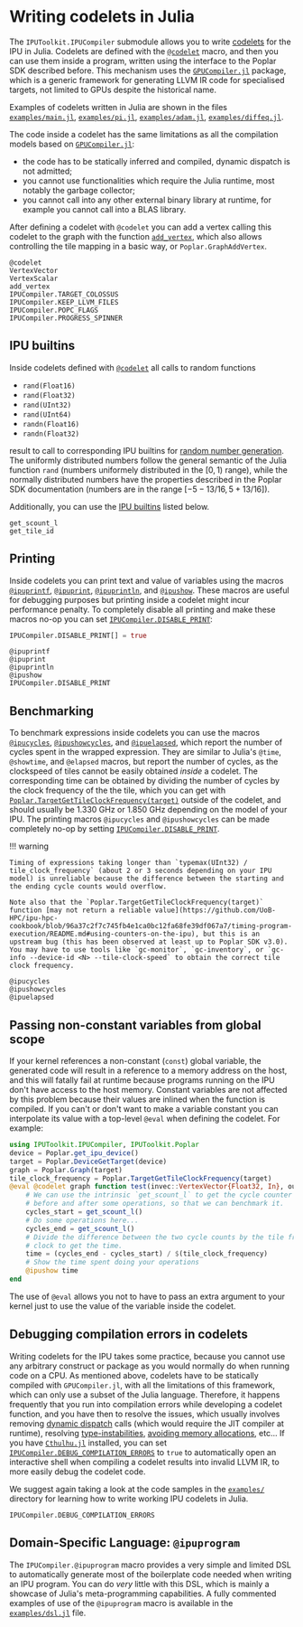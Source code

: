 # Writing codelets in Julia

The `IPUToolkit.IPUCompiler` submodule allows you to write [codelets](https://docs.graphcore.ai/projects/poplar-user-guide/en/3.2.0/vertices_overview.html) for the IPU in Julia.
Codelets are defined with the [`@codelet`](@ref) macro, and then you can use them inside a program, written using the interface to the Poplar SDK described before.
This mechanism uses the [`GPUCompiler.jl`](https://github.com/JuliaGPU/GPUCompiler.jl) package, which is a generic framework for generating LLVM IR code for specialised targets, not limited to GPUs despite the historical name.

Examples of codelets written in Julia are shown in the files [`examples/main.jl`](https://github.com/JuliaIPU/IPUToolkit.jl/blob/main/examples/main.jl), [`examples/pi.jl`](https://github.com/JuliaIPU/IPUToolkit.jl/blob/main/examples/pi.jl), [`examples/adam.jl`](https://github.com/JuliaIPU/IPUToolkit.jl/blob/main/examples/adam.jl), [`examples/diffeq.jl`](https://github.com/JuliaIPU/IPUToolkit.jl/blob/main/examples/diffeq.jl).

The code inside a codelet has the same limitations as all the compilation models based on [`GPUCompiler.jl`](https://github.com/JuliaGPU/GPUCompiler.jl):

* the code has to be statically inferred and compiled, dynamic dispatch is not admitted;
* you cannot use functionalities which require the Julia runtime, most notably the garbage collector;
* you cannot call into any other external binary library at runtime, for example you cannot call into a BLAS library.

After defining a codelet with `@codelet` you can add a vertex calling this codelet to the graph with the function [`add_vertex`](@ref), which also allows controlling the tile mapping in a basic way, or `Poplar.GraphAddVertex`.

```@docs
@codelet
VertexVector
VertexScalar
add_vertex
IPUCompiler.TARGET_COLOSSUS
IPUCompiler.KEEP_LLVM_FILES
IPUCompiler.POPC_FLAGS
IPUCompiler.PROGRESS_SPINNER
```

## IPU builtins

Inside codelets defined with [`@codelet`](@ref) all calls to random functions

* `rand(Float16)`
* `rand(Float32)`
* `rand(UInt32)`
* `rand(UInt64)`
* `randn(Float16)`
* `randn(Float32)`

result to call to corresponding IPU builtins for [random number generation](https://docs.graphcore.ai/projects/poplar-api/en/latest/ipu_intrinsics/ipu_builtins.html#random-number-generation).
The uniformly distributed numbers follow the general semantic of the Julia function `rand` (numbers uniformely distributed in the $[0, 1)$ range), while the normally distributed numbers have the properties described in the Poplar SDK documentation (numbers are in the range $[-5-13/16, 5+13/16]$).

Additionally, you can use the [IPU builtins](https://docs.graphcore.ai/projects/poplar-api/en/latest/ipu_intrinsics/ipu_builtins.html) listed below.

```@docs
get_scount_l
get_tile_id
```

## Printing

Inside codelets you can print text and value of variables using the macros [`@ipuprintf`](@ref), [`@ipuprint`](@ref), [`@ipuprintln`](@ref), and [`@ipushow`](@ref).
These macros are useful for debugging purposes but printing inside a codelet might incur performance penalty.
To completely disable all printing and make these macros no-op you can set [`IPUCompiler.DISABLE_PRINT`](@ref):
```julia
IPUCompiler.DISABLE_PRINT[] = true
```

```@docs
@ipuprintf
@ipuprint
@ipuprintln
@ipushow
IPUCompiler.DISABLE_PRINT
```

## Benchmarking

To benchmark expressions inside codelets you can use the macros [`@ipucycles`](@ref), [`@ipushowcycles`](@ref), and [`@ipuelapsed`](@ref), which report the number of cycles spent in the wrapped expression.
They are similar to Julia's `@time`, `@showtime`, and `@elapsed` macros, but report the number of cycles, as the clockspeed of tiles cannot be easily obtained _inside_ a codelet.
The corresponding time can be obtained by dividing the number of cycles by the clock frequency of the the tile, which you can get with [`Poplar.TargetGetTileClockFrequency(target)`](https://docs.graphcore.ai/projects/poplar-api/en/latest/poplar/device/Target.html#_CPPv4NK6poplar6Target21getTileClockFrequencyEv) outside of the codelet, and should usually be 1.330 GHz or 1.850 GHz depending on the model of your IPU.
The printing macros `@ipucycles` and `@ipushowcycles` can be made completely no-op by setting [`IPUCompiler.DISABLE_PRINT`](@ref).

!!! warning

    Timing of expressions taking longer than `typemax(UInt32) / tile_clock_frequency` (about 2 or 3 seconds depending on your IPU model) is unreliable because the difference between the starting and the ending cycle counts would overflow.

    Note also that the `Poplar.TargetGetTileClockFrequency(target)` function [may not return a reliable value](https://github.com/UoB-HPC/ipu-hpc-cookbook/blob/96a37c2f7c745fb4e1ca0bc12fa68fe39df067a7/timing-program-execution/README.md#using-counters-on-the-ipu), but this is an upstream bug (this has been observed at least up to Poplar SDK v3.0).
    You may have to use tools like `gc-monitor`, `gc-inventory`, or `gc-info --device-id <N> --tile-clock-speed` to obtain the correct tile clock frequency.

```@docs
@ipucycles
@ipushowcycles
@ipuelapsed
```

## Passing non-constant variables from global scope

If your kernel references a non-constant (`const`) global variable, the generated code will result in a reference to a memory address on the host, and this will fatally fail at runtime because programs running on the IPU don't have access to the host memory.
Constant variables are not affected by this problem because their values are inlined when the function is compiled.
If you can't or don't want to make a variable constant you can interpolate its value with a top-level `@eval` when defining the codelet.
For example:

```julia
using IPUToolkit.IPUCompiler, IPUToolkit.Poplar
device = Poplar.get_ipu_device()
target = Poplar.DeviceGetTarget(device)
graph = Poplar.Graph(target)
tile_clock_frequency = Poplar.TargetGetTileClockFrequency(target)
@eval @codelet graph function test(invec::VertexVector{Float32, In}, outvec::VertexVector{Float32, Out})
    # We can use the intrinsic `get_scount_l` to get the cycle counter right
    # before and after some operations, so that we can benchmark it.
    cycles_start = get_scount_l()
    # Do some operations here...
    cycles_end = get_scount_l()
    # Divide the difference between the two cycle counts by the tile frequency
    # clock to get the time.
    time = (cycles_end - cycles_start) / $(tile_clock_frequency)
    # Show the time spent doing your operations
    @ipushow time
end
```

The use of `@eval` allows you not to have to pass an extra argument to your kernel just to use the value of the variable inside the codelet.

## Debugging compilation errors in codelets

Writing codelets for the IPU takes some practice, because you cannot use any arbitrary construct or package as you would normally do when running code on a CPU.
As mentioned above, codelets have to be statically compiled with `GPUCompiler.jl`, with all the limitations of this framework, which can only use a subset of the Julia language.
Therefore, it happens frequently that you run into compilation errors while developing a codelet function, and you have then to resolve the issues, which usually involves removing [dynamic dispatch](https://en.wikipedia.org/wiki/Dynamic_dispatch) calls (which would require the JIT compiler at runtime), resolving [type-instabilities](https://docs.julialang.org/en/v1/manual/performance-tips/#Write-%22type-stable%22-functions), [avoiding memory allocations](https://docs.julialang.org/en/v1/manual/performance-tips/#Measure-performance-with-[@time](@ref)-and-pay-attention-to-memory-allocation), etc...
If you have [`Cthulhu.jl`](https://github.com/JuliaDebug/Cthulhu.jl) installed, you can set [`IPUCompiler.DEBUG_COMPILATION_ERRORS`](@ref) to `true` to automatically open an interactive shell when compiling a codelet results into invalid LLVM IR, to more easily debug the codelet code.

We suggest again taking a look at the code samples in the [`examples/`](https://github.com/JuliaIPU/IPUToolkit.jl/tree/main/examples) directory for learning how to write working IPU codelets in Julia.

```@docs
IPUCompiler.DEBUG_COMPILATION_ERRORS
```

## Domain-Specific Language: `@ipuprogram`

The `IPUCompiler.@ipuprogram` macro provides a very simple and limited DSL to automatically generate most of the boilerplate code needed when writing an IPU program.
You can do *very* little with this DSL, which is mainly a showcase of Julia's meta-programming capabilities.
A fully commented examples of use of the `@ipuprogram` macro is available in the [`examples/dsl.jl`](https://github.com/JuliaIPU/IPUToolkit.jl/blob/main/examples/dsl.jl) file.
